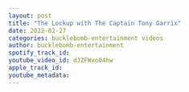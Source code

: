 ```yaml
---
layout: post
title: "The Lockup with The Captain Tony Garrix"
date: 2022-02-27
categories: bucklebomb-entertainment videos
author: bucklebomb-entertainment
spotify_track_id: 
youtube_video_id: dJZFWxoO4hw
apple_track_id: 
youtube_metadata: 
---
```

